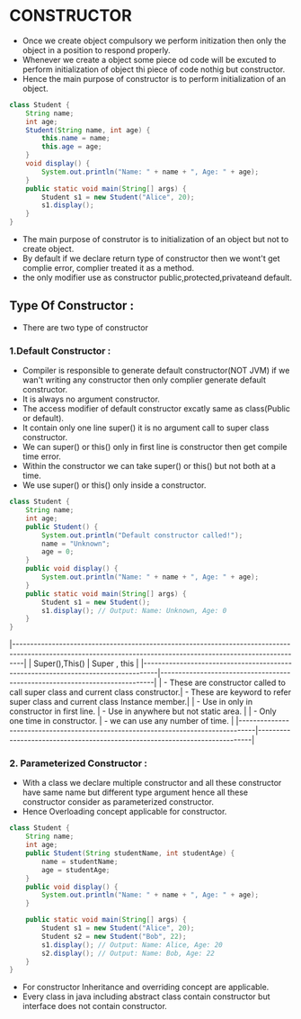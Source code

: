 # CONSTRUCTOR 
- Once we create object compulsory we perform initization then only the object in a position to respond properly.
- Whenever we create a object some piece od code will be excuted to perform initialization of object thi piece of code nothig but constructor.
- Hence the main purpose of constructor is to perform initialization of an object.
```java
class Student {
    String name;
    int age;
    Student(String name, int age) {
        this.name = name;
        this.age = age;
    }
    void display() {
        System.out.println("Name: " + name + ", Age: " + age);
    }
    public static void main(String[] args) {
        Student s1 = new Student("Alice", 20);
        s1.display();
    }
}
```
- The main purpose of construtor is to initialization of an object but not to create object.
- By default if we declare return type of constructor then we wont't get complie error, complier treated it as a method.
- the only modifier use as constructor public,protected,privateand default.

## Type Of Constructor : 
- There are two type of constructor

### 1.Default Constructor :
- Compiler is responsible to generate default constructor(NOT JVM) if we wan't writing any constructor then only complier generate default constructor.
- It is always no argument constructor.
- The access modifier of default constructor excatly same as class(Public or default).
- It contain only one line super() it is no argument call to super class constructor.
- We can super() or this() only in first line is constructor then get compile time error.
- Within the constructor we can take super() or this() but not both at a time.
- We use super() or this() only inside a constructor.

```java
class Student {
    String name;
    int age;
    public Student() {
        System.out.println("Default constructor called!");
        name = "Unknown";
        age = 0;
    }
    public void display() {
        System.out.println("Name: " + name + ", Age: " + age);
    }
    public static void main(String[] args) {
        Student s1 = new Student();
        s1.display(); // Output: Name: Unknown, Age: 0
    }
}
```
  |---------------------------------------------------------------------------------------------------------------------------------------------------------------|
  |                        Super(),This()                                            |                                Super , this                                |
  |----------------------------------------------------------------------------------|----------------------------------------------------------------------------|
  | - These are constructor called to call super class and current class constructor.| - These are keyword to refer super class and current class Instance member.|
  | - Use in only in constructor in first line.                                      | - Use in anywhere but not static area.                                     |
  | - Only one time in constructor.                                                  | - we can use any number of time.                                           |
  |----------------------------------------------------------------------------------|----------------------------------------------------------------------------|

  ### 2. Parameterized Constructor :
  - With a class we declare multiple constructor and all these constructor have same name but different type argument hence all these constructor consider as parameterized constructor.
  - Hence Overloading concept applicable for constructor.
```java
class Student {
    String name;
    int age;
    public Student(String studentName, int studentAge) {
        name = studentName;
        age = studentAge;
    }
    public void display() {
        System.out.println("Name: " + name + ", Age: " + age);
    }

    public static void main(String[] args) {
        Student s1 = new Student("Alice", 20);
        Student s2 = new Student("Bob", 22);
        s1.display(); // Output: Name: Alice, Age: 20
        s2.display(); // Output: Name: Bob, Age: 22
    }
}
```
- For constructor Inheritance and overriding concept are applicable.
- Every class in java including abstract class contain constructor but interface does not contain constructor.

